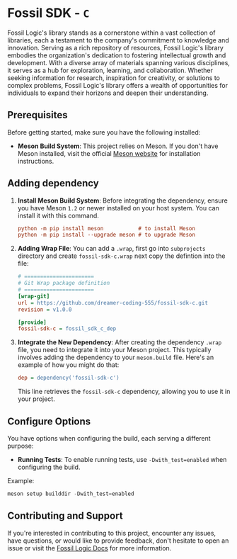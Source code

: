 # Fossil SDK - `C`

Fossil Logic's library stands as a cornerstone within a vast collection of libraries, each a testament to the company's commitment to knowledge and innovation. Serving as a rich repository of resources, Fossil Logic's library embodies the organization's dedication to fostering intellectual growth and development. With a diverse array of materials spanning various disciplines, it serves as a hub for exploration, learning, and collaboration. Whether seeking information for research, inspiration for creativity, or solutions to complex problems, Fossil Logic's library offers a wealth of opportunities for individuals to expand their horizons and deepen their understanding.

## Prerequisites

Before getting started, make sure you have the following installed:

- **Meson Build System**: This project relies on Meson. If you don't have Meson installed, visit the official [Meson website](https://mesonbuild.com/Getting-meson.html) for installation instructions.

## Adding dependency

1. **Install Meson Build System**: Before integrating the dependency, ensure you have Meson `1.2` or newer installed on your host system. You can install it with this command.

   ```ini
   python -m pip install meson           # to install Meson
   python -m pip install --upgrade meson # to upgrade Meson
   ```

2. **Adding Wrap File**: You can add a `.wrap`, first go into `subprojects` directory and create `fossil-sdk-c.wrap` next copy the defintion into the file:

   ```ini
   # ======================
   # Git Wrap package definition
   # ======================
   [wrap-git]
   url = https://github.com/dreamer-coding-555/fossil-sdk-c.git
   revision = v1.0.0

   [provide]
   fossil-sdk-c = fossil_sdk_c_dep
   ```

3. **Integrate the New Dependency**: After creating the dependency `.wrap` file, you need to integrate it into your Meson project. This typically involves adding the dependency to your `meson.build` file. Here's an example of how you might do that:

   ```ini
   dep = dependency('fossil-sdk-c')
   ```

   This line retrieves the `fossil-sdk-c` dependency, allowing you to use it in your project.
   
## Configure Options

You have options when configuring the build, each serving a different purpose:

- **Running Tests**: To enable running tests, use `-Dwith_test=enabled` when configuring the build.

Example:

```python
meson setup builddir -Dwith_test=enabled
```

## Contributing and Support

If you're interested in contributing to this project, encounter any issues, have questions, or would like to provide feedback, don't hesitate to open an issue or visit the [Fossil Logic Docs](https://fossillogic.com/docs) for more information.
